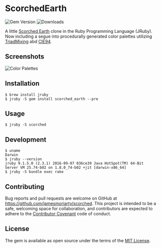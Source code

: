 # ScorchedEarth

![Gem Version][1] ![Downloads][2]

A little [Scorched Earth](https://en.wikipedia.org/wiki/ScorchedEarth_Earth_&#40;video_game&#41;) clone in the Ruby Programming Language (JRuby). Now including a segue into procedurally generated color palettes utilizing [TriadMixing](http://devmag.org.za/2012/07/29/how-to-choose-colours-procedurally-algorithms/) abd [CIE94](https://en.wikipedia.org/wiki/Color_difference#CIE94).

## Screenshots

![Color Palettes](https://pbs.twimg.com/media/CsYukUuUMAECQG3.jpg)

## Installation

    $ brew install jruby
    $ jruby -S gem install scorched_earth --pre

## Usage

    $ jruby -S scorched

## Development

    $ uname
    Darwin
    $ jruby --version              
    jruby 9.1.5.0 (2.3.1) 2016-09-07 036ce39 Java HotSpot(TM) 64-Bit Server VM 25.74-b02 on 1.8.0_74-b02 +jit [darwin-x86_64]
    $ jruby -S bundle exec rake

## Contributing

Bug reports and pull requests are welcome on GitHub at https://github.com/jamesmoriarty/scorched. This project is intended to be a safe, welcoming space for collaboration, and contributors are expected to adhere to the [Contributor Covenant](http://contributor-covenant.org) code of conduct.


## License

The gem is available as open source under the terms of the [MIT License](http://opensource.org/licenses/MIT).

[1]: https://img.shields.io/gem/v/scorched_earth
[2]: https://img.shields.io/gem/dt/scorched_earth
